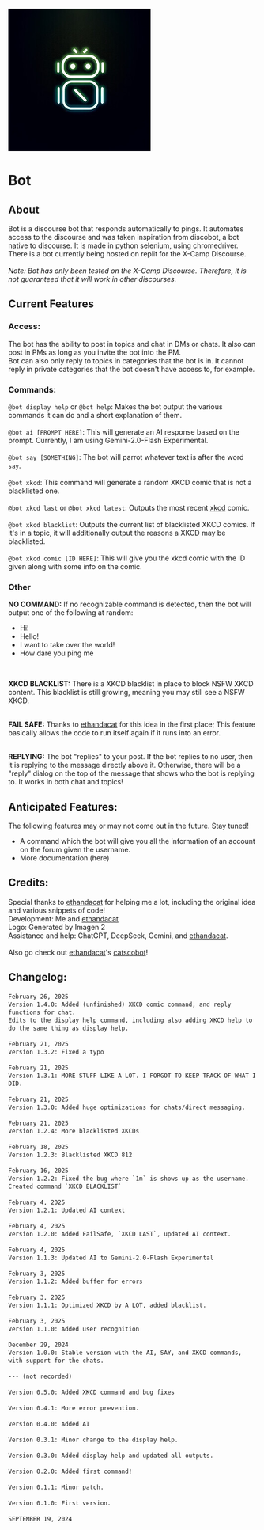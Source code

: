 ![](botpfp.jpg)

# Bot

## About
Bot is a discourse bot that responds automatically to pings. It automates access to the discourse and was taken inspiration from discobot, a bot native to discourse. It is made in python selenium, using chromedriver. <br>
There is a bot currently being hosted on replit for the X-Camp Discourse.
<br><br>
*Note: Bot has only been tested on the X-Camp Discourse. Therefore, it is not guaranteed that it will work in other discourses.*
## Current Features
### Access:
The bot has the ability to post in topics and chat in DMs or chats. It also can post in PMs as long as you invite the bot into the PM. <br>
Bot can also only reply to topics in categories that the bot is in. It cannot reply in private categories that the bot doesn't have access to, for example.
### Commands:
`@bot display help` or `@bot help`: Makes the bot output the various commands it can do and a short explanation of them.
<br><br>
`@bot ai [PROMPT HERE]`: This will generate an AI response based on the prompt. Currently, I am using Gemini-2.0-Flash Experimental. 
<br><br>
`@bot say [SOMETHING]`: The bot will parrot whatever text is after the word `say`.
<br><br>
`@bot xkcd`: This command will generate a random XKCD comic that is not a blacklisted one.
<br><br>
`@bot xkcd last` or `@bot xkcd latest`: Outputs the most recent [xkcd](https://xkcd.com) comic. 
<br><br>
`@bot xkcd blacklist`: Outputs the current list of blacklisted XKCD comics. If it's in a topic, it will additionally output the reasons a XKCD may be blacklisted.
<br><br>
`@bot xkcd comic [ID HERE]`: This will give you the xkcd comic with the ID given along with some info on the comic.
### Other
**NO COMMAND:** If no recognizable command is detected, then the bot will output one of the following at random:
* Hi!
* Hello!
* I want to take over the world!
* How dare you ping me
<br>

**XKCD BLACKLIST:** There is a XKCD blacklist in place to block NSFW XKCD content. This blacklist is still growing, meaning you may still see a NSFW XKCD.
<br><br>

**FAIL SAFE:** Thanks to [ethandacat](https://github.com/ethandacat) for this idea in the first place; This feature basically allows the code to run itself again if it runs into an error. 
<br><br>

**REPLYING:** The bot "replies" to your post. If the bot replies to no user, then it is replying to the message directly above it. Otherwise, there will be a "reply" dialog on the top of the message that shows who the bot is replying to. It works in both chat and topics!

## Anticipated Features:
The following features may or may not come out in the future. Stay tuned!
* A command which the bot will give you all the information of an account on the forum given the username.
* More documentation (here)

## Credits:
Special thanks to [ethandacat](https://github.com/ethandacat) for helping me a lot, including the original idea and various snippets of code!
<br>
Development: Me and [ethandacat](https://github.com/ethandacat)
<br>
Logo: Generated by Imagen 2
<br>
Assistance and help: ChatGPT, DeepSeek, Gemini, and [ethandacat](https://github.com/ethandacat).
<br><br>
Also go check out [ethandacat](https://github.com/ethandacat)'s [catscobot](https://github.com/ethandacat/catscobott)!

## Changelog:
```
February 26, 2025
Version 1.4.0: Added (unfinished) XKCD comic command, and reply functions for chat. 
Edits to the display help command, including also adding XKCD help to do the same thing as display help.

February 21, 2025
Version 1.3.2: Fixed a typo

February 21, 2025
Version 1.3.1: MORE STUFF LIKE A LOT. I FORGOT TO KEEP TRACK OF WHAT I DID.

February 21, 2025
Version 1.3.0: Added huge optimizations for chats/direct messaging.

February 21, 2025
Version 1.2.4: More blacklisted XKCDs

February 18, 2025
Version 1.2.3: Blacklisted XKCD 812

February 16, 2025
Version 1.2.2: Fixed the bug where `1m` is shows up as the username. Created command `XKCD BLACKLIST`

February 4, 2025
Version 1.2.1: Updated AI context

February 4, 2025
Version 1.2.0: Added FailSafe, `XKCD LAST`, updated AI context. 

February 4, 2025
Version 1.1.3: Updated AI to Gemini-2.0-Flash Experimental

February 3, 2025
Version 1.1.2: Added buffer for errors

February 3, 2025
Version 1.1.1: Optimized XKCD by A LOT, added blacklist.

February 3, 2025
Version 1.1.0: Added user recognition

December 29, 2024
Version 1.0.0: Stable version with the AI, SAY, and XKCD commands, with support for the chats.

--- (not recorded)

Version 0.5.0: Added XKCD command and bug fixes

Version 0.4.1: More error prevention.

Version 0.4.0: Added AI

Version 0.3.1: Minor change to the display help.

Version 0.3.0: Added display help and updated all outputs.

Version 0.2.0: Added first command!

Version 0.1.1: Minor patch.

Version 0.1.0: First version. 

SEPTEMBER 19, 2024
```

